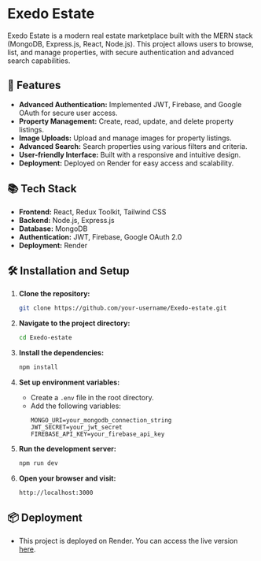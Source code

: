 # Exedo Estate

Exedo Estate is a modern real estate marketplace built with the MERN stack (MongoDB, Express.js, React, Node.js). This project allows users to browse, list, and manage properties, with secure authentication and advanced search capabilities.

## 🚀 Features

- **Advanced Authentication:** Implemented JWT, Firebase, and Google OAuth for secure user access.
- **Property Management:** Create, read, update, and delete property listings.
- **Image Uploads:** Upload and manage images for property listings.
- **Advanced Search:** Search properties using various filters and criteria.
- **User-friendly Interface:** Built with a responsive and intuitive design.
- **Deployment:** Deployed on Render for easy access and scalability.

## 📚 Tech Stack

- **Frontend:** React, Redux Toolkit, Tailwind CSS
- **Backend:** Node.js, Express.js
- **Database:** MongoDB
- **Authentication:** JWT, Firebase, Google OAuth 2.0
- **Deployment:** Render

## 🛠 Installation and Setup

1. **Clone the repository:**
   ```bash
   git clone https://github.com/your-username/Exedo-estate.git
   ```
2. **Navigate to the project directory:**
   ```bash
   cd Exedo-estate
   ```
3. **Install the dependencies:**
   ```bash
   npm install
   ```
4. **Set up environment variables:**
   - Create a `.env` file in the root directory.
   - Add the following variables:
     ```
     MONGO_URI=your_mongodb_connection_string
     JWT_SECRET=your_jwt_secret
     FIREBASE_API_KEY=your_firebase_api_key
     ```
5. **Run the development server:**
   ```bash
   npm run dev
   ```

6. **Open your browser and visit:**
   ```
   http://localhost:3000
   ```

## 📦 Deployment

- This project is deployed on Render. You can access the live version [here](https://real-estate-mhee.onrender.com).
